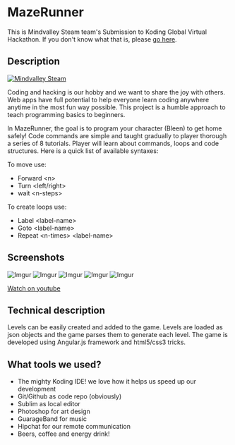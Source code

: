 # MazeRunner

This is Mindvalley Steam team's Submission to Koding Global Virtual Hackathon. If you don't know what that is, please [go here](https://koding.com/Hackathon). 

## Description

[![Mindvalley Steam](http://i.imgur.com/B5orpmw.png)](https://github.com/koding/global.hackathon/blob/master/Teams/Mindvalley%20Steam)

Coding and hacking is our hobby and we want to share the joy with others. Web apps have full potential to help everyone learn coding anywhere anytime in the most fun way possible. This project is a humble approach to teach programming basics to beginners.

In MazeRunner, the goal is to program your character (Bleen) to get home safely! Code commands are simple and taught gradually to player thorough a series of 8 tutorials. Player will learn about commands, loops and code structures. Here is a quick list of available syntaxes:

To move use:
- Forward \<n\>
- Turn \<left/right\>
- wait \<n-steps\>

To create loops use:
- Label \<label-name\>
- Goto \<label-name\>
- Repeat \<n-times\> \<label-name\>

## Screenshots

![Imgur](http://i.imgur.com/O0db4Jo.png)
![Imgur](http://i.imgur.com/ymBq2Ld.png)
![Imgur](http://i.imgur.com/A0Cdc0S.png)
![Imgur](http://i.imgur.com/3hR4Iye.png)
![Imgur](http://i.imgur.com/yeUVR8m.png)

[Watch on youtube](https://www.youtube.com/watch?v=dAiwA1uT_WM)


## Technical description

Levels can be easily created and added to the game. Levels are loaded as json objects and the game parses them to generate each level. The game is developed using Angular.js framework and html5/css3 tricks. 

## What tools we used?

- The mighty Koding IDE! we love how it helps us speed up our development
- Git/Github as code repo (obviously)
- Sublim as local editor
- Photoshop for art design
- GuarageBand for music
- Hipchat for our remote communication
- Beers, coffee and energy drink!
